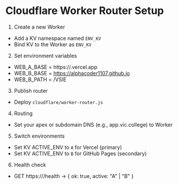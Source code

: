 # Cloudflare Worker Router Setup

1) Create a new Worker
- Add a KV namespace named `ENV_KV`
- Bind KV to the Worker as `ENV_KV`

2) Set environment variables
- WEB_A_BASE = https://<your-vercel-app>.vercel.app
- WEB_B_BASE = https://alphacoder1107.github.io
- WEB_B_PATH = /VSIE

3) Publish router
- Deploy `cloudflare/worker-router.js`

4) Routing
- Set your apex or subdomain DNS (e.g., app.vic.college) to Worker

5) Switch environments
- Set KV ACTIVE_ENV to `A` for Vercel (primary)
- Set KV ACTIVE_ENV to `B` for GitHub Pages (secondary)

6) Health check
- GET https://<your-worker-domain>/health → { ok: true, active: "A" | "B" }
